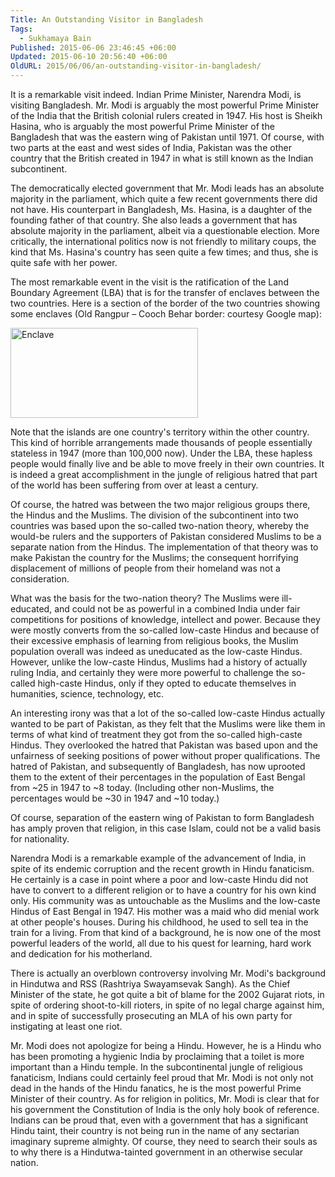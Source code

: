 ```yaml
---
Title: An Outstanding Visitor in Bangladesh
Tags:
  - Sukhamaya Bain
Published: 2015-06-06 23:46:45 +06:00
Updated: 2015-06-10 20:56:40 +06:00
OldURL: 2015/06/06/an-outstanding-visitor-in-bangladesh/
---
```


It is a remarkable visit indeed. Indian Prime Minister, Narendra Modi, is visiting Bangladesh. Mr. Modi is arguably the most powerful Prime Minister of the India that the British colonial rulers created in 1947. His host is Sheikh Hasina, who is arguably the most powerful Prime Minister of the Bangladesh that was the eastern wing of Pakistan until 1971. Of course, with two parts at the east and west sides of India, Pakistan was the other country that the British created in 1947 in what is still known as the Indian subcontinent.

The democratically elected government that Mr. Modi leads has an absolute majority in the parliament, which quite a few recent governments there did not have. His counterpart in Bangladesh, Ms. Hasina, is a daughter of the founding father of that country. She also leads a government that has absolute majority in the parliament, albeit via a questionable election. More critically, the international politics now is not friendly to military coups, the kind that Ms. Hasina's country has seen quite a few times; and thus, she is quite safe with her power.

The most remarkable event in the visit is the ratification of the Land Boundary Agreement (LBA) that is for the transfer of enclaves between the two countries. Here is a section of the border of the two countries showing some enclaves (Old Rangpur – Cooch Behar border: courtesy Google map):

<a href="https://enblog.muktomona.com/wp-content/uploads/2015/06/Enclave.png"><img src="https://enblog.muktomona.com/wp-content/uploads/2015/06/Enclave-300x144.png" alt="Enclave" width="300" height="144" class="alignnone size-medium wp-image-3813" /></a>

Note that the islands are one country's territory within the other country. This kind of horrible arrangements made thousands of people essentially stateless in 1947 (more than 100,000 now). Under the LBA, these hapless people would finally live and be able to move freely in their own countries. It is indeed a great accomplishment in the jungle of religious hatred that part of the world has been suffering from over at least a century.

Of course, the hatred was between the two major religious groups there, the Hindus and the Muslims. The division of the subcontinent into two countries was based upon the so-called two-nation theory, whereby the would-be rulers and the supporters of Pakistan considered Muslims to be a separate nation from the Hindus. The implementation of that theory was to make Pakistan the country for the Muslims; the consequent horrifying displacement of millions of people from their homeland was not a consideration.

What was the basis for the two-nation theory? The Muslims were ill-educated, and could not be as powerful in a combined India under fair competitions for positions of knowledge, intellect and power. Because they were mostly converts from the so-called low-caste Hindus and because of their excessive emphasis of learning from religious books, the Muslim population overall was indeed as uneducated as the low-caste Hindus. However, unlike the low-caste Hindus, Muslims had a history of actually ruling India, and certainly they were more powerful to challenge the so-called high-caste Hindus, only if they opted to educate themselves in humanities, science, technology, etc.

An interesting irony was that a lot of the so-called low-caste Hindus actually wanted to be part of Pakistan, as they felt that the Muslims were like them in terms of what kind of treatment they got from the so-called high-caste Hindus. They overlooked the hatred that Pakistan was based upon and the unfairness of seeking positions of power without proper qualifications. The hatred of Pakistan, and subsequently of Bangladesh, has now uprooted them to the extent of their percentages in the population of East Bengal from ~25 in 1947 to ~8 today. (Including other non-Muslims, the percentages would be ~30 in 1947 and ~10 today.)

Of course, separation of the eastern wing of Pakistan to form Bangladesh has amply proven that religion, in this case Islam, could not be a valid basis for nationality.

Narendra Modi is a remarkable example of the advancement of India, in spite of its endemic corruption and the recent growth in Hindu fanaticism. He certainly is a case in point where a poor and low-caste Hindu did not have to convert to a different religion or to have a country for his own kind only. His community was as untouchable as the Muslims and the low-caste Hindus of East Bengal in 1947. His mother was a maid who did menial work at other people's houses. During his childhood, he used to sell tea in the train for a living. From that kind of a background, he is now one of the most powerful leaders of the world, all due to his quest for learning, hard work and dedication for his motherland.

There is actually an overblown controversy involving Mr. Modi's background in Hindutwa and RSS (Rashtriya Swayamsevak Sangh). As the Chief Minister of the state, he got quite a bit of blame for the 2002 Gujarat riots, in spite of ordering shoot-to-kill rioters, in spite of no legal charge against him, and in spite of successfully prosecuting an MLA of his own party for instigating at least one riot.

Mr. Modi does not apologize for being a Hindu. However, he is a Hindu who has been promoting a hygienic India by proclaiming that a toilet is more important than a Hindu temple. In the subcontinental jungle of religious fanaticism, Indians could certainly feel proud that Mr. Modi is not only not dead in the hands of the Hindu fanatics, he is the most powerful Prime Minister of their country. As for religion in politics, Mr. Modi is clear that for his government the Constitution of India is the only holy book of reference. Indians can be proud that, even with a government that has a significant Hindu taint, their country is not being run in the name of any sectarian imaginary supreme almighty. Of course, they need to search their souls as to why there is a Hindutwa-tainted government in an otherwise secular nation.<ins datetime="2015-06-06T17:27:23+00:00">
